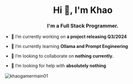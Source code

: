 <h1 align="center">Hi 👋, I'm Khao</h1>
<h3 align="center">I'm a Full Stack Programmer.</h3>

- 🔭 I’m currently working on **a project releasing Q3/2024**

- 🌱 I’m currently learning **Ollama and Prompt Engineering**

- 👯 I’m looking to collaborate on **nothing currently.**

- 🤝 I’m looking for help with **absolutely nothing**
</p>

<p>&nbsp;<img align="center" src="https://github-readme-stats.vercel.app/api?username=khaogamermain01&theme=dark&show_icons=true&locale=en" alt="khaogamermain01" /></p>
